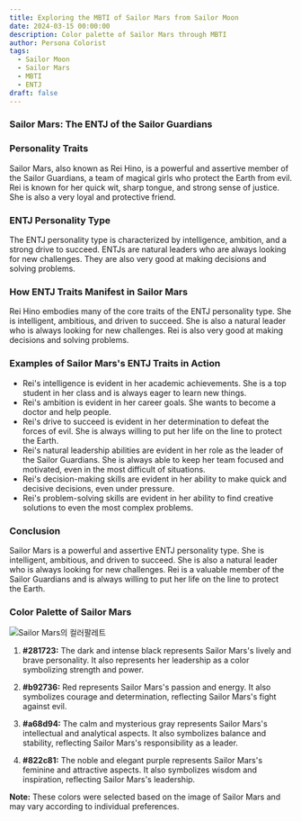 ```yaml
---
title: Exploring the MBTI of Sailor Mars from Sailor Moon
date: 2024-03-15 00:00:00
description: Color palette of Sailor Mars through MBTI
author: Persona Colorist
tags:
  - Sailor Moon
  - Sailor Mars
  - MBTI
  - ENTJ
draft: false
---
```


### Sailor Mars: The ENTJ of the Sailor Guardians

### Personality Traits

Sailor Mars, also known as Rei Hino, is a powerful and assertive member of the Sailor Guardians, a team of magical girls who protect the Earth from evil. Rei is known for her quick wit, sharp tongue, and strong sense of justice. She is also a very loyal and protective friend.

### ENTJ Personality Type

The ENTJ personality type is characterized by intelligence, ambition, and a strong drive to succeed. ENTJs are natural leaders who are always looking for new challenges. They are also very good at making decisions and solving problems.

### How ENTJ Traits Manifest in Sailor Mars

Rei Hino embodies many of the core traits of the ENTJ personality type. She is intelligent, ambitious, and driven to succeed. She is also a natural leader who is always looking for new challenges. Rei is also very good at making decisions and solving problems.

### Examples of Sailor Mars's ENTJ Traits in Action

- Rei's intelligence is evident in her academic achievements. She is a top student in her class and is always eager to learn new things.
- Rei's ambition is evident in her career goals. She wants to become a doctor and help people.
- Rei's drive to succeed is evident in her determination to defeat the forces of evil. She is always willing to put her life on the line to protect the Earth.
- Rei's natural leadership abilities are evident in her role as the leader of the Sailor Guardians. She is always able to keep her team focused and motivated, even in the most difficult of situations.
- Rei's decision-making skills are evident in her ability to make quick and decisive decisions, even under pressure.
- Rei's problem-solving skills are evident in her ability to find creative solutions to even the most complex problems.

### Conclusion

Sailor Mars is a powerful and assertive ENTJ personality type. She is intelligent, ambitious, and driven to succeed. She is also a natural leader who is always looking for new challenges. Rei is a valuable member of the Sailor Guardians and is always willing to put her life on the line to protect the Earth.

### Color Palette of Sailor Mars

![Sailor Mars의 컬러팔레트](https://i.imgur.com/3OdynGU.png#center)


1. **#281723:** The dark and intense black represents Sailor Mars's lively and brave personality. It also represents her leadership as a color symbolizing strength and power.
    
2. **#b92736:** Red represents Sailor Mars's passion and energy. It also symbolizes courage and determination, reflecting Sailor Mars's fight against evil.
    
3. **#a68d94:** The calm and mysterious gray represents Sailor Mars's intellectual and analytical aspects. It also symbolizes balance and stability, reflecting Sailor Mars's responsibility as a leader.
    
4. **#822c81:** The noble and elegant purple represents Sailor Mars's feminine and attractive aspects. It also symbolizes wisdom and inspiration, reflecting Sailor Mars's leadership.
    

**Note:** These colors were selected based on the image of Sailor Mars and may vary according to individual preferences.

